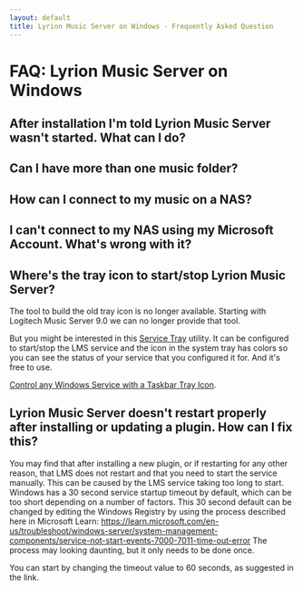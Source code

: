 ```yaml
---
layout: default
title: Lyrion Music Server on Windows - Frequently Asked Question
---
```



# FAQ: Lyrion Music Server on Windows

## After installation I'm told Lyrion Music Server wasn't started. What can I do?


## Can I have more than one music folder?

## How can I connect to my music on a NAS?


## I can't connect to my NAS using my Microsoft Account. What's wrong with it?

## Where's the tray icon to start/stop Lyrion Music Server?

The tool to build the old tray icon is no longer available. Starting with Logitech Music Server 9.0 we can no longer provide that tool.

But you might be interested in this [Service Tray](https://www.coretechnologies.com/products/ServiceTray/) utility. It can be configured to start/stop the LMS service and the icon in the system tray has colors so you can see the status of your service that you configured it for. And it's free to use.

[Control any Windows Service with a Taskbar Tray Icon](https://www.coretechnologies.com/products/ServiceTray/).

## Lyrion Music Server doesn't restart properly after installing or updating a plugin.  How can I fix this?

You may find that after installing a new plugin, or if restarting for any other reason, that LMS does not restart and that you need to start the service manually.  This can be caused by the LMS service taking too long to start.  Windows has a 30 second service startup timeout by default, which can be too short depending on a number of factors.  This 30 second default can be changed by editing the Windows Registry by using the process described here in Microsoft Learn:  https://learn.microsoft.com/en-us/troubleshoot/windows-server/system-management-components/service-not-start-events-7000-7011-time-out-error The process may looking daunting, but it only needs to be done once.

You can start by changing the timeout value to 60 seconds, as suggested in the link.
